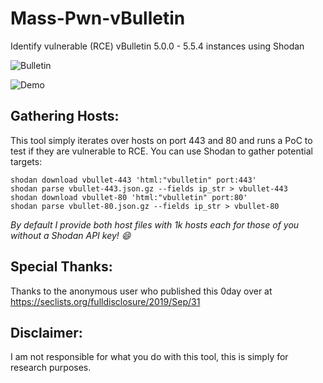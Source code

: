 # Mass-Pwn-vBulletin
Identify vulnerable (RCE) vBulletin 5.0.0 - 5.5.4 instances using Shodan

![Bulletin](https://raw.githubusercontent.com/Frint0/mass-pwn-vbulletin/master/vbulletin.png)

![Demo](https://raw.githubusercontent.com/Frint0/mass-pwn-vbulletin/master/demo-cli.png)

## Gathering Hosts:

This tool simply iterates over hosts on port 443 and 80 and runs a PoC to test if they are vulnerable to RCE. You can use Shodan to gather potential targets:

```
shodan download vbullet-443 'html:"vbulletin" port:443'
shodan parse vbullet-443.json.gz --fields ip_str > vbullet-443
shodan download vbullet-80 'html:"vbulletin" port:80'
shodan parse vbullet-80.json.gz --fields ip_str > vbullet-80
```

*By default I provide both host files with 1k hosts each for those of you without a Shodan API key! 😄*


## Special Thanks:

Thanks to the anonymous user who published this 0day over at https://seclists.org/fulldisclosure/2019/Sep/31

## Disclaimer:

I am not responsible for what you do with this tool, this is simply for research purposes.
